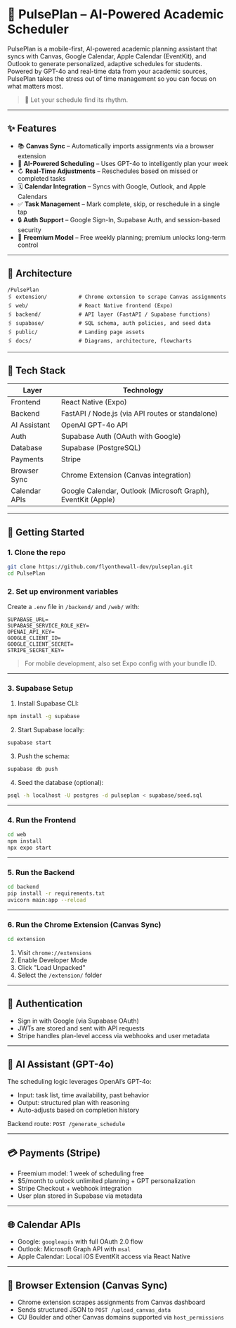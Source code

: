 # 🎵 PulsePlan – AI-Powered Academic Scheduler

PulsePlan is a mobile-first, AI-powered academic planning assistant that syncs with Canvas, Google Calendar, Apple Calendar (EventKit), and Outlook to generate personalized, adaptive schedules for students. Powered by GPT-4o and real-time data from your academic sources, PulsePlan takes the stress out of time management so you can focus on what matters most.

> 📱 Let your schedule find its rhythm.

---

## ✨ Features

* 📚 **Canvas Sync** – Automatically imports assignments via a browser extension
* 🧠 **AI-Powered Scheduling** – Uses GPT-4o to intelligently plan your week
* ↻ **Real-Time Adjustments** – Reschedules based on missed or completed tasks
* 🗓️ **Calendar Integration** – Syncs with Google, Outlook, and Apple Calendars
* ✅ **Task Management** – Mark complete, skip, or reschedule in a single tap
* 🔒 **Auth Support** – Google Sign-In, Supabase Auth, and session-based security
* 💸 **Freemium Model** – Free weekly planning; premium unlocks long-term control

---

## 🧱 Architecture

```
/PulsePlan
🖇️ extension/          # Chrome extension to scrape Canvas assignments
🖇️ web/                # React Native frontend (Expo)
🖇️ backend/            # API layer (FastAPI / Supabase functions)
🖇️ supabase/           # SQL schema, auth policies, and seed data
🖇️ public/             # Landing page assets
🖇️ docs/               # Diagrams, architecture, flowcharts
```

---

## 💠 Tech Stack

| Layer         | Technology                                                   |
| ------------- | ------------------------------------------------------------ |
| Frontend      | React Native (Expo)                                          |
| Backend       | FastAPI / Node.js (via API routes or standalone)             |
| AI Assistant  | OpenAI GPT-4o API                                            |
| Auth          | Supabase Auth (OAuth with Google)                            |
| Database      | Supabase (PostgreSQL)                                        |
| Payments      | Stripe                                                       |
| Browser Sync  | Chrome Extension (Canvas integration)                        |
| Calendar APIs | Google Calendar, Outlook (Microsoft Graph), EventKit (Apple) |

---

## 🚀 Getting Started

### 1. Clone the repo

```bash
git clone https://github.com/flyonthewall-dev/pulseplan.git
cd PulsePlan
```

### 2. Set up environment variables

Create a `.env` file in `/backend/` and `/web/` with:

```
SUPABASE_URL=
SUPABASE_SERVICE_ROLE_KEY=
OPENAI_API_KEY=
GOOGLE_CLIENT_ID=
GOOGLE_CLIENT_SECRET=
STRIPE_SECRET_KEY=
```

> For mobile development, also set Expo config with your bundle ID.

---

### 3. Supabase Setup

1. Install Supabase CLI:

```bash
npm install -g supabase
```

2. Start Supabase locally:

```bash
supabase start
```

3. Push the schema:

```bash
supabase db push
```

4. Seed the database (optional):

```bash
psql -h localhost -U postgres -d pulseplan < supabase/seed.sql
```

---

### 4. Run the Frontend

```bash
cd web
npm install
npx expo start
```

---

### 5. Run the Backend

```bash
cd backend
pip install -r requirements.txt
uvicorn main:app --reload
```

---

### 6. Run the Chrome Extension (Canvas Sync)

```bash
cd extension
```

1. Visit `chrome://extensions`
2. Enable Developer Mode
3. Click "Load Unpacked"
4. Select the `/extension/` folder

---

## 🔐 Authentication

* Sign in with Google (via Supabase OAuth)
* JWTs are stored and sent with API requests
* Stripe handles plan-level access via webhooks and user metadata

---

## 💬 AI Assistant (GPT-4o)

The scheduling logic leverages OpenAI’s GPT-4o:

* Input: task list, time availability, past behavior
* Output: structured plan with reasoning
* Auto-adjusts based on completion history

Backend route: `POST /generate_schedule`

---

## 💳 Payments (Stripe)

* Freemium model: 1 week of scheduling free
* \$5/month to unlock unlimited planning + GPT personalization
* Stripe Checkout + webhook integration
* User plan stored in Supabase via metadata

---

## 🌐 Calendar APIs

* Google: `googleapis` with full OAuth 2.0 flow
* Outlook: Microsoft Graph API with `msal`
* Apple Calendar: Local iOS EventKit access via React Native

---

## 🧩️ Browser Extension (Canvas Sync)

* Chrome extension scrapes assignments from Canvas dashboard
* Sends structured JSON to `POST /upload_canvas_data`
* CU Boulder and other Canvas domains supported via `host_permissions`
